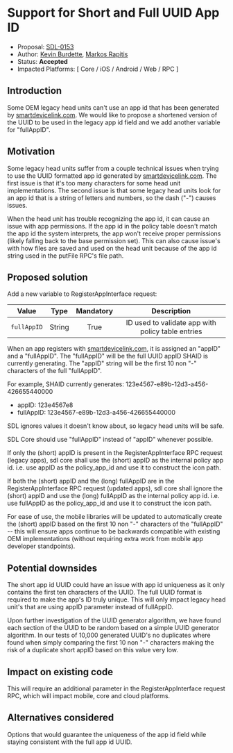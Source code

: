 # Support for Short and Full UUID App ID

* Proposal: [SDL-0153](0153-support-short-long-appid.md)
* Author: [Kevin Burdette](https://github.com/khburdette), [Markos Rapitis](https://github.com/mrapitis)
* Status: **Accepted**
* Impacted Platforms: [ Core / iOS / Android / Web / RPC ]

## Introduction

Some OEM legacy head units can't use an app id that has been generated by [smartdevicelink.com](https://www.smartdevicelink.com). We would like to propose a shortened version of the UUID to be used in the legacy app id field and we add another variable for "fullAppID".

## Motivation

Some legacy head units suffer from a couple technical issues when trying to use the UUID formatted app id generated by [smartdevicelink.com](https://www.smartdevicelink.com). The first issue is that it's too many characters for some head unit implementations. The second issue is that some legacy head units look for an app id that is a string of letters and numbers, so the dash ("-") causes issues.

When the head unit has trouble recognizing the app id, it can cause an issue with app permissions. If the app id in the policy table doesn't match the app id the system interprets, the app won't receive proper permissions (likely falling back to the base permission set). This can also cause issue's with how files are saved and used on the head unit because of the app id string used in the putFile RPC's file path.

## Proposed solution

Add a new variable to RegisterAppInterface request:

| Value |  Type | Mandatory | Description | 
| ---------- | ---------- |:-----------: |:-----------:|
|`fullAppID`|String|True|ID used to validate app with policy table entries|

When an app registers with [smartdevicelink.com](https://www.smartdevicelink.com), it is assigned an "appID" and a "fullAppID". The "fullAppID" will be the full UUID appID SHAID is currently generating. The "appID" string will be the first 10 non "-" characters of the full "fullAppID".  

For example, SHAID currently generates: 123e4567-e89b-12d3-a456-426655440000
* appID: 123e4567e8
* fullAppID: 123e4567-e89b-12d3-a456-426655440000

SDL ignores values it doesn't know about, so legacy head units will be safe.

SDL Core should use "fullAppID" instead of "appID" whenever possible.

If only the (short) appID is present in the RegisterAppInterface RPC request (legacy apps), sdl core shall use the (short) appID as the internal policy app id. i.e. use appID as the policy_app_id and use it to construct the icon path.

If both the (short) appID and the (long) fullAppID are in the RegisterAppInterface RPC request (updated apps), sdl core shall ignore the (short) appID and use the (long) fullAppID as the internal policy app id. i.e. use fullAppID as the policy_app_id and use it to construct the icon path.

For ease of use, the mobile libraries will be updated to automatically create the (short) appID based on the first 10 non "-" characters of the "fullAppID" -- this will ensure apps continue to be backwards compatible with existing OEM implementations (without requiring extra work from mobile app developer standpoints). 

## Potential downsides

The short app id UUID could have an issue with app id uniqueness as it only contains the first ten characters of the UUID. The full UUID format is required to make the app's ID truly unique. This will only impact legacy head unit's that are using appID parameter instead of fullAppID.  

Upon further investigation of the UUID generator algorithm, we have found each section of the UUID to be random based on a simple UUID generator algorithm.  In our tests of 10,000 generated UUID's no duplicates where found when simply comparing the first 10 non "-" characters making the risk of a duplicate short appID based on this value very low.

## Impact on existing code

This will require an additional parameter in the RegisterAppInterface request RPC, which will impact mobile, core and cloud platforms.

## Alternatives considered

Options that would guarantee the uniqueness of the app id field while staying consistent with the full app id UUID.  
